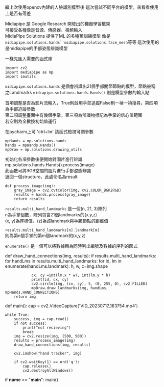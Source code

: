 繼上次使用opencv內建的人臉識別模型後
這次嘗試不同平台的模型，來看看使用上是否有落差

Midiapipe 是 Google Research 開發出的機器學習框架  
可接受各種像是音源、傳感器、視頻輸入  
MidiaPipe Solutions 提供了ML 的多種預訓練模型
像是`midiapipe.solutions.hands``midiapipe.solutions.face_mesh`等等
這次使用的是midiapipe的手部姿態辨識模型  

一樣先匯入需要的函式庫

    import cv2   
    import mediapipe as mp  
    import imutils  

`midiapipe.solutions.hands` 是個會辨識出21個手部關節節點的模型，節點被稱之Landmarks
`midiapipe.solutions.hands.Hands()` 則是模型參數的輸入點

首項調整是否為影片流輸入，True則啟用手部追蹤False則一禎一禎搜尋，第四項為手部追蹤參數  
第二項調整畫面中有幾個手掌，第三項為辨識物標記為手掌的信心值範圍  
若空則為全數按初始值運行  

在pycharm上可 'ctrl+lm' 該函式檢視可調參數

    mpHands = mp.solutions.hands
    hands = mpHands.Hands()
    mpDraw = mp.solutions.drawing_utils

初始化各項參數後便開始對圖片進行辨識  
mp.solutions.hands.Hands().process(image)  
此函數可將RGB空間的圖片進行手部姿態辨識  
返回一個structure，此處命名為result  

    def process_image(img):
        gray_image = cv2.cvtColor(img, cv2.COLOR_BGR2RGB)
        results = hands.process(gray_image)
        return results

`results.multi_hand_landmarks` 是一個(n, 21, 3)陣列  
n為手掌個數，陣列包含21個landmarks的(x,y,z)  
(x, y)為座標值，(z)為該landmark與手腕節點的距離值  
  
`results.multi_hand_landmarks[n].landmark[m]`   
則為第n個手掌的第m個landmark的(x,y,z)  

`enumerate()` 是一個可以將數據轉為同時列出編號及數據的序列的函式  

  
def draw_hand_connections(img, results):
    if results.multi_hand_landmarks:
        for handLms in results.multi_hand_landmarks:
            for id, lm in enumerate(handLms.landmark):
                h, w, c=img.shape

                cx, cy =int(lm.x * w), int(lm.y * h)
                print(id, cx, cy)
                cv2.circle(img, (cx, cy), 5, (0, 255, 0), cv2.FILLED)
                mpDraw.draw_landmarks(img, handLms, mpHands.HAND_CONNECTIONS)
        return img

def main():
    cap = cv2.VideoCapture('VID_20230717_183754.mp4')

    while True:
        success, img = cap.read()
        if not success:
            print("not recieving")
            break
        img = cv2.resize(img, (500, 500))
        results = process_image(img)
        draw_hand_connections(img, results)

        cv2.imshow("hand tracker", img)

        if cv2.waitKey(1) == ord('q'):
            cap.release()
            cv2.destroyAllWindows()

if __name__ == "__main__":
    main()

